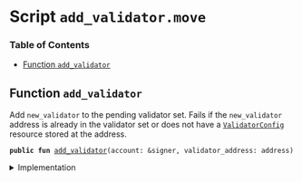 
<a name="SCRIPT"></a>

# Script `add_validator.move`

### Table of Contents

-  [Function `add_validator`](#SCRIPT_add_validator)



<a name="SCRIPT_add_validator"></a>

## Function `add_validator`

Add
<code>new_validator</code> to the pending validator set.
Fails if the
<code>new_validator</code> address is already in the validator set
or does not have a
<code><a href="../../modules/doc/ValidatorConfig.md#0x1_ValidatorConfig">ValidatorConfig</a></code> resource stored at the address.


<pre><code><b>public</b> <b>fun</b> <a href="#SCRIPT_add_validator">add_validator</a>(account: &signer, validator_address: address)
</code></pre>



<details>
<summary>Implementation</summary>


<pre><code><b>fun</b> <a href="#SCRIPT_add_validator">add_validator</a>(account: &signer, validator_address: address) {
    <b>let</b> assoc_root_role = <a href="../../modules/doc/Roles.md#0x1_Roles_extract_privilege_to_capability">Roles::extract_privilege_to_capability</a>&lt;LibraRootRole&gt;(account);
    <a href="../../modules/doc/LibraSystem.md#0x1_LibraSystem_add_validator">LibraSystem::add_validator</a>(&assoc_root_role, validator_address);
    <a href="../../modules/doc/Roles.md#0x1_Roles_restore_capability_to_privilege">Roles::restore_capability_to_privilege</a>(account, assoc_root_role);
}
</code></pre>



</details>
